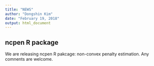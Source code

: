 ```yaml
---
title: "NEWS"
author: "Dongshin Kim"
date: "February 19, 2018"
output: html_document
---
```


## ncpen R package

We are releasing ncpen R pakcage: non-convex penalty estimation. Any comnents are welcome.
